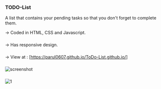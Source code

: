 ### TODO-List
A list that contains your pending tasks so that you don't forget to complete them.

-> Coded in HTML, CSS and Javascript.
###
-> Has responsive design.
###
-> View at : [https://parul0607.github.io/ToDo-List.github.io/]
###
![screenshot](https://user-images.githubusercontent.com/87315387/155106658-bbd59173-0cc3-4a03-b854-8a45fc6a8a30.png)
###
![1](https://user-images.githubusercontent.com/87315387/155106809-26c205dd-7ba2-4d29-a661-cfe59a1226d5.png)

